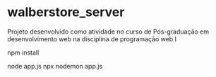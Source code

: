 # walberstore_server
Projeto desenvolvido como atividade no curso de Pós-graduação em desenvolvimento web na disciplina de programação web I

npm install

node app.js
npx nodemon app.js